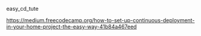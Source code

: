 easy_cd_tute

https://medium.freecodecamp.org/how-to-set-up-continuous-deployment-in-your-home-project-the-easy-way-41b84a467eed
